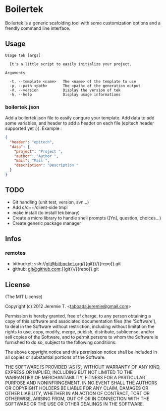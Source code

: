 Boilertek
=========

Boilertek is a generic scafolding tool with some customization options and a frendly command line interface.

Usage
-----
```shell
Usage tek [args]

  It's a little script to easily initialize your project.

Arguments

  -t, --template <name>   The <name> of the template to use
  -p, --path <path>       The <path> of the generation output
  -V, --version           Display the version of tek
  -h, --help              Display usage informations

```
### boilertek.json
Add a boilertek.json file to easily congure your template. Add data to add some variables, and header to add a header on each file (epitech header supported yet :)). Example :
```json
{
  "header": "epitech",
  "data": {
    "project": "Project ",
    "author": "Author ",
    "mail": "Mail ",
    "description": "Description "
  }
}
```

TODO
----

- Git handling (unit test, version, svn...)
- Add c/c++/client-side tmpl
- make install (to install tek binary)
- Create a micro library to handle shell prompts ([Yn], question, choices...)
- Create generic package manager

Infos
-----

### remotes
- bitbucket: ssh://git@bitbucket.org/{{git}}/{{repo}}.git
- github: git@github.com:{{git}}/{{repo}}.git

License
-------

(The MIT License)

Copyright (c) 2012 Jeremie T. &lt;taboada.jeremie@gmail.com&gt;

Permission is hereby granted, free of charge, to any person obtaining
a copy of this software and associated documentation files (the
'Software'), to deal in the Software without restriction, including
without limitation the rights to use, copy, modify, merge, publish,
distribute, sublicense, and/or sell copies of the Software, and to
permit persons to whom the Software is furnished to do so, subject to
the following conditions:

The above copyright notice and this permission notice shall be
included in all copies or substantial portions of the Software.

THE SOFTWARE IS PROVIDED 'AS IS', WITHOUT WARRANTY OF ANY KIND,
EXPRESS OR IMPLIED, INCLUDING BUT NOT LIMITED TO THE WARRANTIES OF
MERCHANTABILITY, FITNESS FOR A PARTICULAR PURPOSE AND NONINFRINGEMENT.
IN NO EVENT SHALL THE AUTHORS OR COPYRIGHT HOLDERS BE LIABLE FOR ANY
CLAIM, DAMAGES OR OTHER LIABILITY, WHETHER IN AN ACTION OF CONTRACT,
TORT OR OTHERWISE, ARISING FROM, OUT OF OR IN CONNECTION WITH THE
SOFTWARE OR THE USE OR OTHER DEALINGS IN THE SOFTWARE.